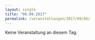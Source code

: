 ```yaml
---
layout: single
title: "06.09.2017"
permalink: /veranstaltungen/2017/09/06/
---
```


Keine Veranstaltung an diesem Tag.
